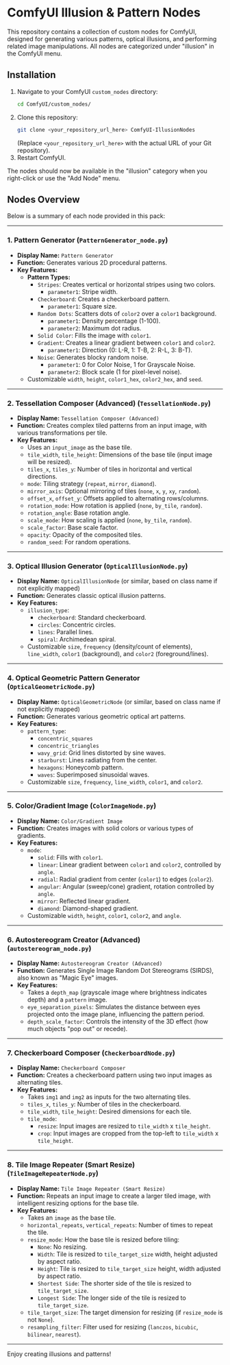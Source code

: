 # ComfyUI Illusion & Pattern Nodes

This repository contains a collection of custom nodes for ComfyUI, designed for generating various patterns, optical illusions, and performing related image manipulations. All nodes are categorized under "illusion" in the ComfyUI menu.

## Installation

1.  Navigate to your ComfyUI `custom_nodes` directory:
    ```bash
    cd ComfyUI/custom_nodes/
    ```
2.  Clone this repository:
    ```bash
    git clone <your_repository_url_here> ComfyUI-IllusionNodes
    ```
    (Replace `<your_repository_url_here>` with the actual URL of your Git repository).
3.  Restart ComfyUI.

The nodes should now be available in the "illusion" category when you right-click or use the "Add Node" menu.

## Nodes Overview

Below is a summary of each node provided in this pack:

---

### 1. Pattern Generator (`PatternGenerator_node.py`)

*   **Display Name:** `Pattern Generator`
*   **Function:** Generates various 2D procedural patterns.
*   **Key Features:**
    *   **Pattern Types:**
        *   `Stripes`: Creates vertical or horizontal stripes using two colors.
            *   `parameter1`: Stripe width.
        *   `Checkerboard`: Creates a checkerboard pattern.
            *   `parameter1`: Square size.
        *   `Random Dots`: Scatters dots of `color2` over a `color1` background.
            *   `parameter1`: Density percentage (1-100).
            *   `parameter2`: Maximum dot radius.
        *   `Solid Color`: Fills the image with `color1`.
        *   `Gradient`: Creates a linear gradient between `color1` and `color2`.
            *   `parameter1`: Direction (0: L-R, 1: T-B, 2: R-L, 3: B-T).
        *   `Noise`: Generates blocky random noise.
            *   `parameter1`: 0 for Color Noise, 1 for Grayscale Noise.
            *   `parameter2`: Block scale (1 for pixel-level noise).
    *   Customizable `width`, `height`, `color1_hex`, `color2_hex`, and `seed`.

---

### 2. Tessellation Composer (Advanced) (`TessellationNode.py`)

*   **Display Name:** `Tessellation Composer (Advanced)`
*   **Function:** Creates complex tiled patterns from an input image, with various transformations per tile.
*   **Key Features:**
    *   Uses an `input_image` as the base tile.
    *   `tile_width`, `tile_height`: Dimensions of the base tile (input image will be resized).
    *   `tiles_x`, `tiles_y`: Number of tiles in horizontal and vertical directions.
    *   `mode`: Tiling strategy (`repeat`, `mirror`, `diamond`).
    *   `mirror_axis`: Optional mirroring of tiles (`none`, `x`, `y`, `xy`, `random`).
    *   `offset_x`, `offset_y`: Offsets applied to alternating rows/columns.
    *   `rotation_mode`: How rotation is applied (`none`, `by_tile`, `random`).
    *   `rotation_angle`: Base rotation angle.
    *   `scale_mode`: How scaling is applied (`none`, `by_tile`, `random`).
    *   `scale_factor`: Base scale factor.
    *   `opacity`: Opacity of the composited tiles.
    *   `random_seed`: For random operations.

---

### 3. Optical Illusion Generator (`OpticalIllusionNode.py`)

*   **Display Name:** `OpticalIllusionNode` (or similar, based on class name if not explicitly mapped)
*   **Function:** Generates classic optical illusion patterns.
*   **Key Features:**
    *   `illusion_type`:
        *   `checkerboard`: Standard checkerboard.
        *   `circles`: Concentric circles.
        *   `lines`: Parallel lines.
        *   `spiral`: Archimedean spiral.
    *   Customizable `size`, `frequency` (density/count of elements), `line_width`, `color1` (background), and `color2` (foreground/lines).

---

### 4. Optical Geometric Pattern Generator (`OpticalGeometricNode.py`)

*   **Display Name:** `OpticalGeometricNode` (or similar, based on class name if not explicitly mapped)
*   **Function:** Generates various geometric optical art patterns.
*   **Key Features:**
    *   `pattern_type`:
        *   `concentric_squares`
        *   `concentric_triangles`
        *   `wavy_grid`: Grid lines distorted by sine waves.
        *   `starburst`: Lines radiating from the center.
        *   `hexagons`: Honeycomb pattern.
        *   `waves`: Superimposed sinusoidal waves.
    *   Customizable `size`, `frequency`, `line_width`, `color1`, and `color2`.

---

### 5. Color/Gradient Image (`ColorImageNode.py`)

*   **Display Name:** `Color/Gradient Image`
*   **Function:** Creates images with solid colors or various types of gradients.
*   **Key Features:**
    *   `mode`:
        *   `solid`: Fills with `color1`.
        *   `linear`: Linear gradient between `color1` and `color2`, controlled by `angle`.
        *   `radial`: Radial gradient from center (`color1`) to edges (`color2`).
        *   `angular`: Angular (sweep/cone) gradient, rotation controlled by `angle`.
        *   `mirror`: Reflected linear gradient.
        *   `diamond`: Diamond-shaped gradient.
    *   Customizable `width`, `height`, `color1`, `color2`, and `angle`.

---

### 6. Autostereogram Creator (Advanced) (`autostereogram_node.py`)

*   **Display Name:** `Autostereogram Creator (Advanced)`
*   **Function:** Generates Single Image Random Dot Stereograms (SIRDS), also known as "Magic Eye" images.
*   **Key Features:**
    *   Takes a `depth_map` (grayscale image where brightness indicates depth) and a `pattern` image.
    *   `eye_separation_pixels`: Simulates the distance between eyes projected onto the image plane, influencing the pattern period.
    *   `depth_scale_factor`: Controls the intensity of the 3D effect (how much objects "pop out" or recede).

---

### 7. Checkerboard Composer (`CheckerboardNode.py`)

*   **Display Name:** `Checkerboard Composer`
*   **Function:** Creates a checkerboard pattern using two input images as alternating tiles.
*   **Key Features:**
    *   Takes `img1` and `img2` as inputs for the two alternating tiles.
    *   `tiles_x`, `tiles_y`: Number of tiles in the checkerboard.
    *   `tile_width`, `tile_height`: Desired dimensions for each tile.
    *   `tile_mode`:
        *   `resize`: Input images are resized to `tile_width` x `tile_height`.
        *   `crop`: Input images are cropped from the top-left to `tile_width` x `tile_height`.

---

### 8. Tile Image Repeater (Smart Resize) (`TileImageRepeaterNode.py`)

*   **Display Name:** `Tile Image Repeater (Smart Resize)`
*   **Function:** Repeats an input image to create a larger tiled image, with intelligent resizing options for the base tile.
*   **Key Features:**
    *   Takes an `image` as the base tile.
    *   `horizontal_repeats`, `vertical_repeats`: Number of times to repeat the tile.
    *   `resize_mode`: How the base tile is resized before tiling:
        *   `None`: No resizing.
        *   `Width`: Tile is resized to `tile_target_size` width, height adjusted by aspect ratio.
        *   `Height`: Tile is resized to `tile_target_size` height, width adjusted by aspect ratio.
        *   `Shortest Side`: The shorter side of the tile is resized to `tile_target_size`.
        *   `Longest Side`: The longer side of the tile is resized to `tile_target_size`.
    *   `tile_target_size`: The target dimension for resizing (if `resize_mode` is not `None`).
    *   `resampling_filter`: Filter used for resizing (`lanczos`, `bicubic`, `bilinear`, `nearest`).

---

Enjoy creating illusions and patterns!